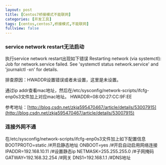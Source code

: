 ```yaml
---
layout: post
title: [Centos7桥接模式不能联网]
categories: [开发工具]
tags: [centos,centos7,桥接模式,不能联网]
fullview: false
---
```

### service network restart无法启动

执行service network restart出现如下错误
Restarting network (via systemctl): Job for network.service failed. See 'systemctl status network.service' and 'journalctl -xn' for details.

排查原因：HWADDR设置错误或者未设置，这里是未设置。

通过ip addr查看mac地址，然后在/etc/sysconfig/network-scripts/ifcfg-enp0s3文件加上对应mac地址。
HWADDR=08:00:27:CC:9F:EE

参考地址：[http://blog.csdn.net/zkja595470467/article/details/53007915](http://blog.csdn.net/zkja595470467/article/details/53007915)

### 连接外网不通

在/etc/sysconfig/network-scripts/ifcfg-enp0s3文件加上如下配置信息
BOOTPROTO=static /#开启静态地址 ONBOOT=yes /#开启自动启用网络连接 IPADDR=192.168.10.11 /#设置静态ip NETMASK=255.255.255.0 /#子网掩码 GATWAY=192.168.32.254 /#网关 DNS1=192.168.1.1 /#DNS地址
